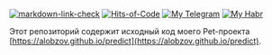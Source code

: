 [![markdown-link-check](https://github.com/alobzov/predict/actions/workflows/mlc.yml/badge.svg)](https://github.com/alobzov/predict/actions/workflows/mlc.yml)
[![Hits-of-Code](https://hitsofcode.com/github/alobzov/predict?branch=main&label=Hits-of-Code)](https://hitsofcode.com/github/alobzov/predict/view?branch=main&label=Hits-of-Code)
[![My Telegram](https://img.shields.io/badge/Telegram-contact-active?logo=telegram)](https://t.me/alobzov)
[![My Habr](https://img.shields.io/badge/Habr-read-active?logo=habr)](https://habr.com/users/alobzov)

Этот репозиторий содержит исходный код моего Pet-проекта [https://alobzov.github.io/predict](https://alobzov.github.io/predict).
